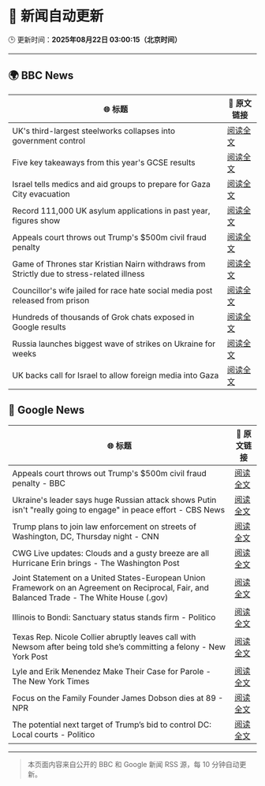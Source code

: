 # 🧠 新闻自动更新

🕒 更新时间：**2025年08月22日 03:00:15（北京时间）**

---

## 🌍 BBC News

| 🌐 标题 | 🔗 原文链接 |
|--------|-------------|
| UK's third-largest steelworks collapses into government control | [阅读全文](https://www.bbc.com/news/articles/cy0818y4jdlo?at_medium=RSS&at_campaign=rss) |
| Five key takeaways from this year's GCSE results | [阅读全文](https://www.bbc.com/news/articles/c70x5j8z34do?at_medium=RSS&at_campaign=rss) |
| Israel tells medics and aid groups to prepare for Gaza City evacuation | [阅读全文](https://www.bbc.com/news/articles/cq589y168e1o?at_medium=RSS&at_campaign=rss) |
| Record 111,000 UK asylum applications in past year, figures show | [阅读全文](https://www.bbc.com/news/articles/cwy1kxv8xewo?at_medium=RSS&at_campaign=rss) |
| Appeals court throws out Trump's $500m civil fraud penalty | [阅读全文](https://www.bbc.com/news/articles/c5y09q1zgg8o?at_medium=RSS&at_campaign=rss) |
| Game of Thrones star Kristian Nairn withdraws from Strictly due to stress-related illness | [阅读全文](https://www.bbc.com/news/articles/c74d71j4433o?at_medium=RSS&at_campaign=rss) |
| Councillor's wife jailed for race hate social media post released from prison | [阅读全文](https://www.bbc.com/news/articles/c5yl7p4l11po?at_medium=RSS&at_campaign=rss) |
| Hundreds of thousands of Grok chats exposed in Google results | [阅读全文](https://www.bbc.com/news/articles/cdrkmk00jy0o?at_medium=RSS&at_campaign=rss) |
| Russia launches biggest wave of strikes on Ukraine for weeks | [阅读全文](https://www.bbc.com/news/articles/c62wj8yje2eo?at_medium=RSS&at_campaign=rss) |
| UK backs call for Israel to allow foreign media into Gaza | [阅读全文](https://www.bbc.com/news/articles/c05ed10zqj8o?at_medium=RSS&at_campaign=rss) |

## 📰 Google News

| 🌐 标题 | 🔗 原文链接 |
|--------|-------------|
| Appeals court throws out Trump's $500m civil fraud penalty - BBC | [阅读全文](https://news.google.com/rss/articles/CBMiWkFVX3lxTE44RngzQWxqQTMyRzJGa2FBWTJmenRQZTlGbzVheFVKaVBuSnEzYURSek9rMWRWQUZKZEl6UFhrZ0p2b2dzWlUySXdjSHRiUUFDbUlwQVpLRk96QdIBX0FVX3lxTFBxSXNCREJoZzdVeDVBQ09OUE9xcXM3VGxvdzVGcERENGR0TXpqODF4TXBFTzhDTDJQMm9MZ2hiQ0dKQ3drRk9hamZfS0JlQ3FTbVN6ZlZpeEE2UmdtVWZF?oc=5) |
| Ukraine's leader says huge Russian attack shows Putin isn't "really going to engage" in peace effort - CBS News | [阅读全文](https://news.google.com/rss/articles/CBMiigFBVV95cUxQOXF2NzlKSDYwN0xfX2N1TGk2NXZLXzc2blFPbGgtM2YtMnpDSkR3ampFdEZTSWRsem5xOVJ3bnJwWmRseU8zU1p3YzNpNDlqcmNIbjBYd3JwYXl3bDlWX0hCcG4wOUIyTWhCMzNjU01idl9VN0pfZ29xSjY2S0RmRWtmRk1jS1BoMGfSAY8BQVVfeXFMUFE0M3BscU42VVBCbThleHR6dnloa2VrY1VPRVdoRTVRd2Fxc1RjQnU5WXNaUTJyaHU4dTh2bXN1UkFnbko4ek5tT2hocFhPWUstYWJzU2FUWG5lSVl1X1FIcmV1RHhYQWM1N0M0TmswOG5pMWxWYlRDc05xSWx2d2lic3VfR2drY3dBU1NLcGs?oc=5) |
| Trump plans to join law enforcement on streets of Washington, DC, Thursday night - CNN | [阅读全文](https://news.google.com/rss/articles/CBMigAFBVV95cUxNMnc1ZjJrU0VQc2NObHJ0dnUydFFZTVlKLTlpaWRVaFVpZ1lqdElpdnNiYngtNWFiaDlJYzcyZGktOWhTUGZSVWQ2Ykp0dEhVV3poc0hIcmt4QlpFLXBKUFlVYzZvc2dnMHBGWENDdUlpekthZ3pZb1Z0R01QVFRiNdIBhgFBVV95cUxPUlVRbXAyN2p3WVptVTZkRGM2WGg1QldDdkJOU2tXUzh1ZFB5V0NWS3lKaWdUYjdrbkx6SFVXR213ZnhTUHFSQWtCMHVBdzM2UHV4ZFBsdFJReHYwVGRnWWJaeDYtV0w4MkxzYzhnN051UnNkaE55dXo4X0lRWkJPNkxFXzlxUQ?oc=5) |
| CWG Live updates: Clouds and a gusty breeze are all Hurricane Erin brings - The Washington Post | [阅读全文](https://news.google.com/rss/articles/CBMikgFBVV95cUxQYXVacWdDY0R6VUVaYnBOdFl4UVFsdVFMcGcyVVEzVFVmeUpSTGg5MG43VGJucWE1QjJvakdpc2JFNHhIc1FXblFTaWtCa1pkbHlrYmhCQUFpUkpEME00YU9oWmlkdXFvZV9NWnFIWTJqNUctRXdneW9Mdi12MmtsUVJUZXhxRU84ZkUtTU5FbWQxUQ?oc=5) |
| Joint Statement on a United States-European Union Framework on an Agreement on Reciprocal, Fair, and Balanced Trade - The White House (.gov) | [阅读全文](https://news.google.com/rss/articles/CBMi_wFBVV95cUxNYmFWSGtzbXNPT0ZHVEdwTWotZEJJdGFiQUlHR3FWN0tjVnpEZTBSNWVFMHdVeTEtOEZwZWd3Tl91NzMzeEh4a3N0MXZ3ZThIUHBWX3hObTBPLXAydG9qQTFRRTk0cmFITFhBbzNPRktGemtWY25EWkZscHoxUnNiQ2tkQlo0bHpaNkNhQkhUN2xmS1I0Vl93dlQxYkRuY1E4dENDSmRCUzdLMmVQVkFBQjhvSEhkUlNNT1FVbHBDVnNjMnlaU1NMVTFfUUxUOWhXbWhfZ1lfNUpvZ2gyZDEwTlZsNUVRLXkxRDdibi1jdG1jX25kUldhQVJFbDBQSTA?oc=5) |
| Illinois to Bondi: Sanctuary status stands firm - Politico | [阅读全文](https://news.google.com/rss/articles/CBMivgFBVV95cUxOVW5UNlBxQndoUzV2YnZnVHltVEp1bGN4enF6N01wbTZxVUc2aUtKZGxYYXg2bHhmVXZpUnhoNkhNS1R5dGhUZWJsNlBUdDRkSXFrYnltVjE1alZxbDZMLWV1OWVUZHh3Uk45SGJ0Z1lfeDZMeVZfUHRXdmpYNEl0WEd1akJkX1BwWWNVV3hGeGg0eVVLNEFnVjZka3hMX2JTUEoyQ0ZBdDdXSG5sVXBxcFJkb2VjX3Q4ZmpBOTl3?oc=5) |
| Texas Rep. Nicole Collier abruptly leaves call with Newsom after being told she’s committing a felony - New York Post | [阅读全文](https://news.google.com/rss/articles/CBMi0gFBVV95cUxQVXFWVGhkU0NRYlVhbUxrekZCeVR0MW13blRMRm1zalNvcURtall3Vi1hNURGN0NBVXEzYXJ3U25BRlFIOUFmclJ2ZThSbVNSNzJlOWlnYzVKbjAwaFBJeUtIWjhraHpvZDFlTGQteWNCWjFCVjJYb1IxQ1l1VmhWMThZT21CZjV2b29sMkNPRU9qMlJuVUI1cnZ5MTNmeWZseVRXNjNNNFR0YjBhMVRHUlp3UWNtdTlJOWdvRTE5WGVvZmp0LTRIRzhGSFdVY3J1NWc?oc=5) |
| Lyle and Erik Menendez Make Their Case for Parole - The New York Times | [阅读全文](https://news.google.com/rss/articles/CBMidkFVX3lxTE1tR3FNZUtFbmZDRFlqYXYyc04yQXVYbVZabnoyc1JWQ1pGSmFnb0Rta2ZCckFjVkprMVFpaHBjdzRGdWFIemZadWctSkdvMHg1WjFqdC1zU0xXSXpFeDNsc0hUX2VaaDZsS0V4OGswaU4tMWx2RWc?oc=5) |
| Focus on the Family Founder James Dobson dies at 89 - NPR | [阅读全文](https://news.google.com/rss/articles/CBMinAFBVV95cUxQdXYwLTRsdy04S2FDS0pRdDlzbXFfTFE3cE5lWWtuWGlMM213ZzZIX01UR21RM1pDRTdJUmFILTFMclVURVlTVWhpVHJVVjNhcmRXTkU4WVU4S2NIUFEtam9HdzQxMnVScEVkZjNvOTZqdWQ3U3o2M1ZwRUxlX1F3dkZ6bHVuRndIdWlpSlVmV2lQTktMWU1wVzVBb2Q?oc=5) |
| The potential next target of Trump’s bid to control DC: Local courts - Politico | [阅读全文](https://news.google.com/rss/articles/CBMihwFBVV95cUxNS1hNbXEzbWtkYnlRRklYTl9GMUNqYWJXOWZ4c3UzOXQ1V0pOX2txYXkzVWNDQjdnUnVYYkRmcXBOYjV3WkVueWxSR0Z4UlRvb2szcVU4WGlQSVR5RVlMVXZvUERCTTBLTWp0ZVY3ZjJHV0VTb2Y4WDN1VEljampQdFhsVXVLXzA?oc=5) |

---
> 本页面内容来自公开的 BBC 和 Google 新闻 RSS 源，每 10 分钟自动更新。